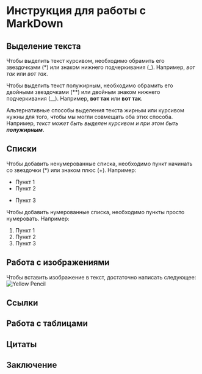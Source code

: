 # Инструкция для работы с MarkDown

## Выделение текста
Чтобы выделить текст курсивом, необходимо обрамить его звездочками (*) или знаком нижнего подчеркивания (_). Например, *вот так* или _вот так_.

Чтобы выделить текст полужирным, необходимо обрамить его двойными звездочками (**) или двойным знаком нижнего подчеркивания (__). Например, **вот так** или __вот так__.

Альтернативные способы выделения текста жирным или курсивом нужны для того, чтобы мы могли совмещать оба этих способа. Например, _текст может быть выделен курсивом и при этом быть **полужирным**_.

## Списки

Чтобы добавить ненумерованные списка, необходимо пункт начинать со звездочки (*) или знаком плюс (+). Например:
* Пункт 1
* Пункт 2
+ Пункт 3

Чтобы добавить нумерованные списка, необходимо пункты просто нумеровать. Например:
1. Пункт 1
2. Пункт 2
3. Пункт 3

## Работа с изображениями
Чтобы вставить изображение в текст, достаточно написать следующее:
![Yellow Pencil](L4xtMwyMkLg.jpg)

## Ссылки

## Работа с таблицами

## Цитаты

## Заключение

